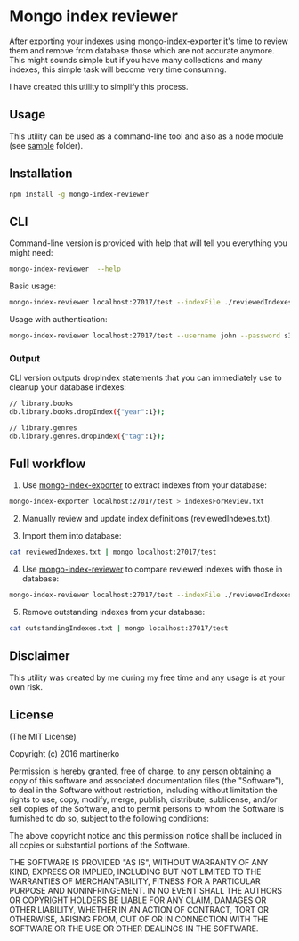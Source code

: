 # Mongo index reviewer
After exporting your indexes using [mongo-index-exporter](https://www.npmjs.com/package/mongo-index-exporter) it's time to review them and remove from database those which are not accurate anymore. This might sounds simple but if you have many collections and many indexes, this simple task will become very time consuming.

I have created this utility to simplify this process.

## Usage
This utility can be used as a command-line tool and also as a node module (see [sample](https://github.com/martinerko/mongo-index-reviewer/tree/master/sample) folder).

## Installation

```sh
npm install -g mongo-index-reviewer
```

## CLI
Command-line version is provided with help that will tell you everything you might need:

```sh
mongo-index-reviewer  --help
```

Basic usage:

```sh
mongo-index-reviewer localhost:27017/test --indexFile ./reviewedIndexes.js
```

Usage with authentication:

```sh
mongo-index-reviewer localhost:27017/test --username john --password s3ecr3t --indexFile ./reviewedIndexes.js
```

### Output

CLI version outputs dropIndex statements that you can immediately use to cleanup your database indexes:

```sh
// library.books
db.library.books.dropIndex({"year":1});

// library.genres
db.library.genres.dropIndex({"tag":1});
```

## Full workflow

1. Use [mongo-index-exporter](https://www.npmjs.com/package/mongo-index-exporter) to extract indexes from your database:

  ```sh
  mongo-index-exporter localhost:27017/test > indexesForReview.txt
  ```

2. Manually review and update index definitions (reviewedIndexes.txt).

3. Import them into database:

  ```sh
  cat reviewedIndexes.txt | mongo localhost:27017/test
  ```

4. Use [mongo-index-reviewer](https://www.npmjs.com/package/mongo-index-reviewer) to compare reviewed indexes with those in database:

  ```sh
  mongo-index-reviewer localhost:27017/test --indexFile ./reviewedIndexes.txt > outstandingIndexes.txt
  ```
5. Remove outstanding indexes from your database:

  ```sh
  cat outstandingIndexes.txt | mongo localhost:27017/test
  ```

## Disclaimer

This utility was created by me during my free time and any usage is at your own risk.

## License

(The MIT License)

Copyright (c) 2016 martinerko

Permission is hereby granted, free of charge, to any person obtaining a copy of this software and associated documentation files (the "Software"), to deal in the Software without restriction, including without limitation the rights to use, copy, modify, merge, publish, distribute, sublicense, and/or sell copies of the Software, and to permit persons to whom the Software is furnished to do so, subject to the following conditions:

The above copyright notice and this permission notice shall be included in all copies or substantial portions of the Software.

THE SOFTWARE IS PROVIDED "AS IS", WITHOUT WARRANTY OF ANY KIND, EXPRESS OR IMPLIED, INCLUDING BUT NOT LIMITED TO THE WARRANTIES OF MERCHANTABILITY, FITNESS FOR A PARTICULAR PURPOSE AND NONINFRINGEMENT. IN NO EVENT SHALL THE AUTHORS OR COPYRIGHT HOLDERS BE LIABLE FOR ANY CLAIM, DAMAGES OR OTHER LIABILITY, WHETHER IN AN ACTION OF CONTRACT, TORT OR OTHERWISE, ARISING FROM, OUT OF OR IN CONNECTION WITH THE SOFTWARE OR THE USE OR OTHER DEALINGS IN THE SOFTWARE.
